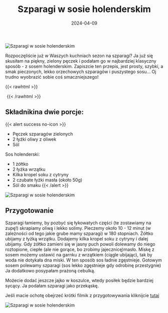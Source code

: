﻿---
title: "Szparagi w sosie holenderskim"
date: 2024-04-09
categories:
- dania główne
tags:
- szparagi
- sos holenderski
- wegetariańskie
thumbnailImagePosition: "top"
---
![Szparagi w sosie holenderskim](/img/Szparagi-w-sosie-holenderskim/Szparagi-w-sosie-holenderskim-1.jpg)

Rozpoczęliście już w Waszych kuchniach sezon na szparagi? Ja już się skusiłam na piękny, zielony pęczek i podałam go w najbardziej klasyczny sposób - z sosem holenderskim.
Zapiszcie ten przepis, jest prosty, szybki, a smak pieczonych, lekko orzechowych szparagów i puszystego sosu... Oj trudno wyobrazić sobie coś smaczniejszego!
<!--more-->

{{< rawhtml >}}
<div id="ceneoaffcontainer624479"></div><a id="ceneoaff-logo" title="Ceneo.pl" href="https://www.ceneo.pl/#pid=26977&crid=624479&cid=46110" rel="nofollow"><img style="border:0;width:1px;height:1px;" src="//image.ceneostatic.pl/data/custom_images/4917/custom_image.png" alt="Ceneo.pl" /></a><script type="text/javascript" charset="utf-8">	if (typeof CeneoAPOptions == "undefined" || CeneoAPOptions == null)	{	var CeneoAPOptions = new Array(); 	stamp = parseInt(new Date().getTime()/86400, 10);	var script = document.createElement("script");	script.setAttribute("type", "text/javascript");	script.setAttribute("src", "//partnerzyapi.ceneo.pl/External/ap.js?"+stamp);	script.setAttribute("charset", "utf-8");	var head = document.getElementsByTagName("head")[0];	head.appendChild(script);	}	CeneoAPOptions[CeneoAPOptions.length] =	{		ad_creation: 624479,		ad_channel: 46110,		ad_partner: 26977,		ad_type: 1,		ad_content: '1767,3528,4496',		ad_format: 1,		ad_newpage: true,		ad_basket: false,		ad_container: 'ceneoaffcontainer624479',		ad_formatTypeId: 1,		ad_contextual: false, 		ad_recommended: false, 		ad_showRank: false 	};</script>
{{< /rawhtml >}}

## Składnikina dwie porcje:
{{< alert success no-icon >}}
- Pęczek szparagów zielonych
- 2 łyżki oliwy z oliwek
- Sól


Sos holenderski:
- 1 żółtko
- 2 łyżka wrzątku
- Kilka kropel soku z cytryny
- 2 czubate łyżki masła (około 50g)
- Sól do smaku
{{< /alert >}}

![Szparagi w sosie holenderskim](/img/Szparagi-w-sosie-holenderskim/Szparagi-w-sosie-holenderskim-2.jpg)

## Przygotowanie
Szparagi łamiemy, by pozbyć się łykowatych części (te zostawiamy na zupę!) skrapiamy oliwą i lekko solimy. Pieczemy około 10 - 12 minut (w zależności od tego jakie grube mamy szparagi) w 180 stopniach.
Żółtko ubijamy z łyżką wrzątku. Dodajemy kilka kropel soku z cytryny i dalej ubijamy. Gdy żółtko zamieni się w jasny puch powoli dolewamy do niego roztopione, ciepłe (ale nie gorące, bo zrobimy jajecznicę)masło. Miskę z sosem możemy ustawić na garnku z wrzątkiem (ciągle ubijając), tak by woda nie dotykała dna miski. W ten sposób sos ładnie zgęstnieje.
Gotowym sosem polewamy szparagi (sos lekko zgęstnieje gdy odrobinę przestygnie)
Ja dodatkowo posypałam prażoną cebulką.


Możecie dodać jeszcze jajko w koszulce, wtedy posiłek będzie bardziej sycący. Ja podałam szparagi jako przekąskę.


Jeśli macie ochotę obejrzeć krótki filmik z przygotowywania kliknijcie [tutaj](https://www.instagram.com/reel/C5VJV1ysw9n/?utm_source=ig_web_copy_link&igsh=MzRlODBiNWFlZA==)

![Szparagi w sosie holenderskim](/img/Szparagi-w-sosie-holenderskim/Szparagi-w-sosie-holenderskim-3.jpg)
